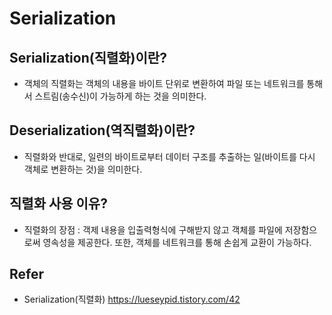 # Serialization

## Serialization(직렬화)이란?
- 객체의 직렬화는 객체의 내용을 바이트 단위로 변환하여 파일 또는 네트워크를 통해서 스트림(송수신)이 가능하게 하는 것을 의미한다.

## Deserialization(역직렬화)이란?
- 직렬화와 반대로, 일련의 바이트로부터 데이터 구조를 추출하는 일(바이트를 다시 객체로 변환하는 것)을 의미한다.

## 직렬화 사용 이유?
- 직렬화의 장점 : 객제 내용을 입출력형식에 구해받지 않고 객체를 파일에 저장함으로써 영속성을 제공한다.
또한, 객체를 네트워크를 통해 손쉽게 교환이 가능하다.

## Refer
- Serialization(직렬화)
https://lueseypid.tistory.com/42
